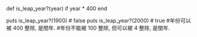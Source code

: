 def is_leap_year?(year)
  if year * 400
end

puts is_leap_year?(1900)   # false
puts is_leap_year?(2000)   # true
#年份可以被 400 整除, 是閏年.
#年份不能被 100 整除, 但可以被 4 整除, 是閏年.
